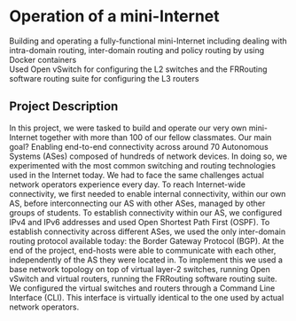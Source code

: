 # Operation of a mini-Internet
Building and operating a fully-functional mini-Internet including dealing with intra-domain routing, inter-domain routing and policy routing by using Docker containers  
Used Open vSwitch for configuring the L2 switches and the FRRouting software routing suite for configuring the L3 routers

## Project Description
In this project, we were tasked to build and operate our very own mini-Internet
together with more than 100 of our fellow classmates. Our main goal? Enabling
end-to-end connectivity across around 70 Autonomous Systems (ASes) composed
of hundreds of network devices. In doing so, we experimented with the most
common switching and routing technologies used in the Internet today. We had to face the same challenges actual network operators experience every day.
To reach Internet-wide connectivity, we first needed to enable internal
connectivity, within our own AS, before interconnecting our AS with
other ASes, managed by other groups of students. To establish connectivity
within our AS, we configured IPv4 and IPv6 addresses and used Open
Shortest Path First (OSPF). To establish connectivity across different
ASes, we used the only inter-domain routing protocol available today: the
Border Gateway Protocol (BGP). At the end of the project, end-hosts were
able to communicate with each other, independently of the AS they were
located in.
To implement this we used a base network topology on top of virtual
layer-2 switches, running Open vSwitch and
virtual routers, running the FRRouting software routing suite.
We configured the virtual switches and routers through a Command Line Interface (CLI).
This interface is virtually identical to the one used by actual network operators.
